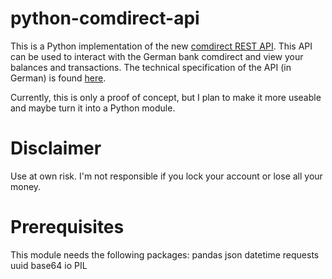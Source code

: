 # python-comdirect-api

This is a Python implementation of the new [comdirect REST API](https://www.comdirect.de/cms/kontakt-zugaenge-api.html). This API can be used to interact with the German bank comdirect and view your balances and transactions. The technical specification of the API (in German) is found [here](https://kunde.comdirect.de/cms/media/comdirect_REST_API_Dokumentation.pdf).

Currently, this is only a proof of concept, but I plan to make it more useable and maybe turn it into a Python module.

# Disclaimer

Use at own risk. I'm not responsible if you lock your account or lose all your money. 

# Prerequisites

This module needs the following packages:
pandas
json
datetime
requests
uuid
base64
io
PIL
